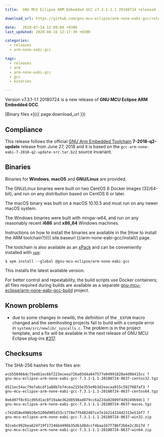 ```yaml
---
title:  GNU MCU Eclipse ARM Embedded GCC v7.3.1-1.1 20180724 released

download_url: https://github.com/gnu-mcu-eclipse/arm-none-eabi-gcc/releases/v7.3.1-1.1/

date:   2018-07-24 12:09:00 +0300
last_updated: 2020-08-16 12:17:39 +0300

categories:
  - releases
  - arm-none-eabi-gcc

tags:
  - releases
  - arm
  - arm-none-eabi-gcc
  - gcc
  - binaries

---
```


Version v7.3.1-1.1 20180724 is a new release of **GNU MCU Eclipse ARM Embedded GCC**.

[Binary files »]({{ page.download_url }})

## Compliance

This release follows the official 
[GNU Arm Embedded Toolchain](https://developer.arm.com/open-source/gnu-toolchain/gnu-rm) 
**7-2018-q2-update** release from June 27, 2018 and it is based on the 
`gcc-arm-none-eabi-7-2018-q2-update-src.tar.bz2` source invariant.

## Binaries

Binaries for **Windows**, **macOS** and **GNU/Linux** are provided.

The GNU/Linux binaries were built on two CentOS 6 Docker images (32/64-bit), 
and run on any distribution based on CentOS 6 or later.

The macOS binary was built on a macOS 10.10.5 and must run on any newer 
macOS system.

The Windows binaries were built with mingw-w64, and run on any reasonably 
recent **i686** and **x86_64** Windows machines.

Instructions on how to install the binaries are available in the 
[How to install the ARM toolchain?]({{ site.baseurl }}/arm-none-eabi-gcc/install/)
page.

The toolchain is also available as an 
[xPack](https://www.npmjs.com/package/@gnu-mcu-eclipse/arm-none-eabi-gcc) 
and can be conveniently installed with 
[`xpm`](https://www.npmjs.com/package/xpm):

```console
$ xpm install --global @gnu-mcu-eclipse/arm-none-eabi-gcc
```

This installs the latest available version.

For better control and repeatability, the build scripts use Docker containers; 
all files required during builds are available as a separate 
[gnu-mcu-eclipse/arm-none-eabi-gcc-build](https://github.com/gnu-mcu-eclipse/arm-none-eabi-gcc-build)
project. 

## Known problems

* due to some changes in newlib, the definition of the `_EXFUN` macro changed 
and the semihosting projects fail to build with a compile error in 
`system/src/newlib/_syscalls.c`. The problem is in the project template, and
a fix will be available in the next release of GNU MCU Eclipse plug-ins
[#317](https://github.com/gnu-mcu-eclipse/eclipse-plugins/issues/317).


## Checksums

The SHA-256 hashes for the files are:

```console
ecb558466dc75ed61ec6bf223eceea726a03d4a647577e04991820a4d96415cc ?
gnu-mcu-eclipse-arm-none-eabi-gcc-7.3.1-1.1-20180724-0637-centos32.tgz

d521ec54ac79e7abcdf1a88b7e74cea2155e355e9b3d2eacaa915c5827687af3 ?
gnu-mcu-eclipse-arm-none-eabi-gcc-7.3.1-1.1-20180724-0637-centos64.tgz

0e6d07f8c01cd95d1ac0f19a4e362d0598ad879cc6a22da02809f4d9249b9dc1 ?
gnu-mcu-eclipse-arm-none-eabi-gcc-7.3.1-1.1-20180724-0637-macos.tgz

c742d58e498928e5209d905d33c1778e7fb482d87ce7e1b214334d2313e51bf7 ?
gnu-mcu-eclipse-arm-none-eabi-gcc-7.3.1-1.1-20180724-0637-win32.zip

92cebc992bea624f19f17246bd496b35db1d8dccf4baa1b7f786f2b6e2c3b17d ?
gnu-mcu-eclipse-arm-none-eabi-gcc-7.3.1-1.1-20180724-0637-win64.zip
```
